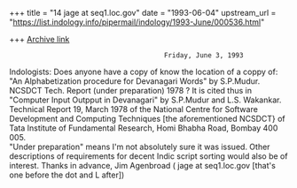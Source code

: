 +++
title = "14 jage at seq1.loc.gov"
date = "1993-06-04"
upstream_url = "https://list.indology.info/pipermail/indology/1993-June/000536.html"

+++
[Archive link](https://list.indology.info/pipermail/indology/1993-June/000536.html)

                                           Friday, June 3, 1993
Indologists:
     Does anyone have a copy of know the location of a coppy of:
"An Alphabetization procedure for Devanagari Words" by S.P.Mudur.
NCSDCT Tech. Report (under preparation) 1978  ?  It is cited thus
in "Computer Input Outpput in Devanagari" by S.P.Mudur and L.S.
Wakankar. Technical Report 19, March 1978 of the National Centre for
Software Development and Computing Techniques [the aforementioned
NCSDCT} of Tata Institute of Fundamental Research, Homi Bhabha
Road, Bombay 400 005.  
     "Under preparation" means I'm not absolutely sure it was issued.
     Other descriptions of requirements for decent Indic script
sorting would also be of interest.
     Thanks in advance,
          Jim Agenbroad ( jage at seq1.loc.gov [that's one before the
                                             dot and L after])





